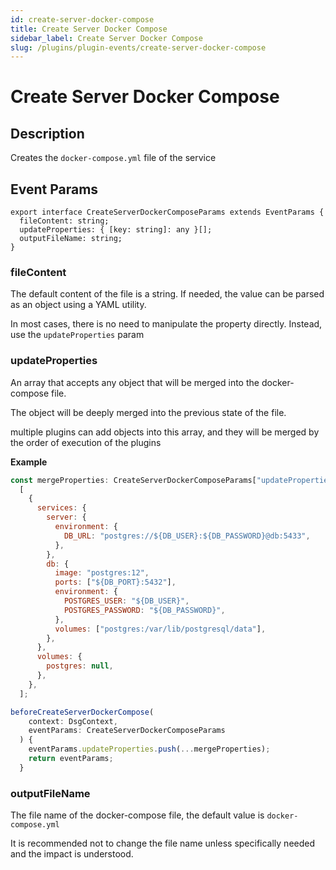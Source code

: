```yaml
---
id: create-server-docker-compose
title: Create Server Docker Compose
sidebar_label: Create Server Docker Compose
slug: /plugins/plugin-events/create-server-docker-compose
---
```


# Create Server Docker Compose

## Description

Creates the `docker-compose.yml` file of the service

## Event Params

```tsx
export interface CreateServerDockerComposeParams extends EventParams {
  fileContent: string;
  updateProperties: { [key: string]: any }[];
  outputFileName: string;
}
```

### fileContent

The default content of the file is a string. If needed, the value can be parsed as an object using a YAML utility.

In most cases, there is no need to manipulate the property directly. Instead, use the `updateProperties` param

### updateProperties

An array that accepts any object that will be merged into the docker-compose file.

The object will be deeply merged into the previous state of the file.

multiple plugins can add objects into this array, and they will be merged by the order of execution of the plugins

**Example**

```javascript
const mergeProperties: CreateServerDockerComposeParams["updateProperties"] =
  [
    {
      services: {
        server: {
          environment: {
            DB_URL: "postgres://${DB_USER}:${DB_PASSWORD}@db:5433",
          },
        },
        db: {
          image: "postgres:12",
          ports: ["${DB_PORT}:5432"],
          environment: {
            POSTGRES_USER: "${DB_USER}",
            POSTGRES_PASSWORD: "${DB_PASSWORD}",
          },
          volumes: ["postgres:/var/lib/postgresql/data"],
        },
      },
      volumes: {
        postgres: null,
      },
    },
  ];

beforeCreateServerDockerCompose(
    context: DsgContext,
    eventParams: CreateServerDockerComposeParams
  ) {
    eventParams.updateProperties.push(...mergeProperties);
    return eventParams;
  }
```

### outputFileName

The file name of the docker-compose file, the default value is `docker-compose.yml`

It is recommended not to change the file name unless specifically needed and the impact is understood.
